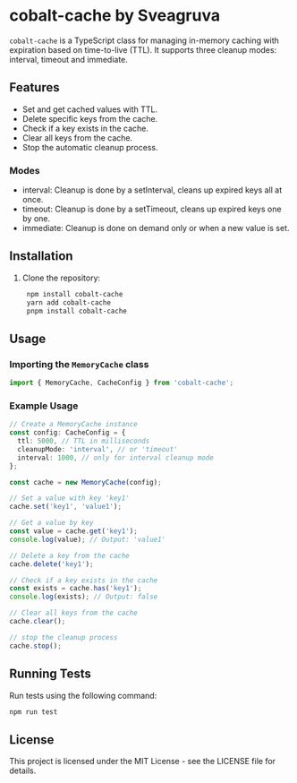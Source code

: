 

# cobalt-cache by Sveagruva

`cobalt-cache` is a TypeScript class for managing in-memory caching with expiration based on time-to-live (TTL). It supports three cleanup modes: interval, timeout and immediate.

## Features

- Set and get cached values with TTL.
- Delete specific keys from the cache.
- Check if a key exists in the cache.
- Clear all keys from the cache.
- Stop the automatic cleanup process.

### Modes
- interval: Cleanup is done by a setInterval, cleans up expired keys all at once.
- timeout: Cleanup is done by a setTimeout, cleans up expired keys one by one.
- immediate: Cleanup is done on demand only or when a new value is set.

## Installation

1. Clone the repository:

   ```bash
    npm install cobalt-cache
    yarn add cobalt-cache
    pnpm install cobalt-cache
   ```

## Usage

### Importing the `MemoryCache` class

```typescript
import { MemoryCache, CacheConfig } from 'cobalt-cache';
```

### Example Usage

```typescript
// Create a MemoryCache instance
const config: CacheConfig = {
  ttl: 5000, // TTL in milliseconds
  cleanupMode: 'interval', // or 'timeout'
  interval: 1000, // only for interval cleanup mode
};

const cache = new MemoryCache(config);

// Set a value with key 'key1'
cache.set('key1', 'value1');

// Get a value by key
const value = cache.get('key1');
console.log(value); // Output: 'value1'

// Delete a key from the cache
cache.delete('key1');

// Check if a key exists in the cache
const exists = cache.has('key1');
console.log(exists); // Output: false

// Clear all keys from the cache
cache.clear();

// stop the cleanup process
cache.stop();

```

## Running Tests

Run tests using the following command:

```bash
npm run test
```

## License

This project is licensed under the MIT License - see the LICENSE file for details.

